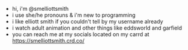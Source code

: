 - hi, i'm @smelliottsmith
- i use she/he pronouns & i'm new to programming
- i like elliott smith if you couldn't tell by my username already
- i watch adult animation and other things like eddsworld and garfield
- you can reach me at my socials located on my carrd at https://smelliottsmith.crd.co/
